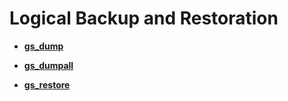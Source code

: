 # Logical Backup and Restoration<a name="EN-US_TOPIC_0289897021"></a>

-   **[gs\_dump](gs_dump.md)**  

-   **[gs\_dumpall](gs_dumpall.md)**  

-   **[gs\_restore](gs_restore.md)**  


